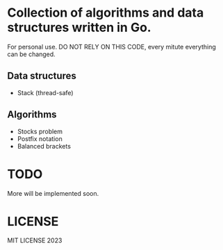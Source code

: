 # Collection of algorithms and data structures written in Go.

For personal use. DO NOT RELY ON THIS CODE, every mitute everything can be
changed.

## Data structures

* Stack (thread-safe)

## Algorithms

* Stocks problem
* Postfix notation
* Balanced brackets

# TODO

More will be implemented soon.

# LICENSE

MIT LICENSE 2023
